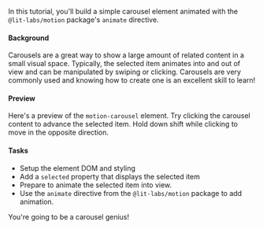 In this tutorial, you'll build a simple carousel element animated with the
`@lit-labs/motion` package's `animate` directive.

#### Background
Carousels are a great way to show a large amount of related content in a
small visual space. Typically, the selected item animates into and out of view
and can be manipulated by swiping or clicking. Carousels are very commonly used
and knowing how to create one is an excellent skill to learn!

#### Preview
Here's a preview of the `motion-carousel` element. Try clicking the carousel
content to advance the selected item. Hold down shift while clicking to
move in the opposite direction.

#### Tasks
* Setup the element DOM and styling
* Add a `selected` property that displays the selected item
* Prepare to animate the selected item into view.
* Use the `animate` directive from the `@lit-labs/motion` package to add animation.

You're going to be a carousel genius!
